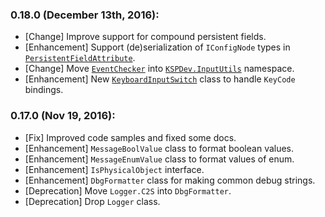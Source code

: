 ### 0.18.0 (December 13th, 2016):
* [Change] Improve support for compound persistent fields.
* [Enhancement] Support (de)serialization of `IConfigNode` types in [`PersistentFieldAttribute`](http://ihsoft.github.io/KSPDev/Utils/html/T_KSPDev_ConfigUtils_PersistentFieldAttribute.htm).
* [Change] Move [`EventChecker`](http://ihsoft.github.io/KSPDev/Utils/html/T_KSPDev_InputUtils_EventChecker.htm) into [`KSPDev.InputUtils`](http://ihsoft.github.io/KSPDev/Utils/html/N_KSPDev_InputUtils.htm) namespace.
* [Enhancement] New [`KeyboardInputSwitch`](http://ihsoft.github.io/KSPDev/Utils/html/T_KSPDev_InputUtils_KeyboardInputSwitch.htm) class to handle `KeyCode` bindings.

### 0.17.0 (Nov 19, 2016):
* [Fix] Improved code samples and fixed some docs.
* [Enhancement] `MessageBoolValue` class to format boolean values.
* [Enhancement] `MessageEnumValue` class to format values of enum.
* [Enhancement] `IsPhysicalObject` interface.
* [Enhancement] `DbgFormatter` class for making common debug strings.
* [Deprecation] Move `Logger.C2S` into `DbgFormatter`.
* [Deprecation] Drop `Logger` class.
